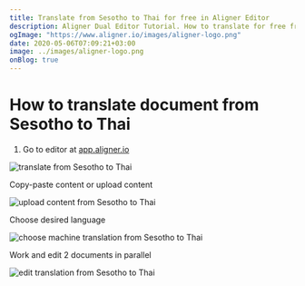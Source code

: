 ```yaml
---
title: Translate from Sesotho to Thai for free in Aligner Editor
description: Aligner Dual Editor Tutorial. How to translate for free from Sesotho to Thai. Aligner is multilingual document management platform. 
ogImage: "https://www.aligner.io/images/aligner-logo.png"
date: 2020-05-06T07:09:21+03:00
image: ../images/aligner-logo.png
onBlog: true
---
```


# How to translate document from Sesotho to Thai

1. Go to editor at [app.aligner.io](https://app.aligner.io "Aligner App web page")

![translate from Sesotho to Thai](../aligner-blank-editor.png "translate from Sesotho to Thai")

Copy-paste content or upload content

![upload content from Sesotho to Thai](../aligner-uploaded-document.png "upload content from Sesotho to Thai")

Choose desired language

![choose machine translation from Sesotho to Thai](../aligner-language-dropdown.png "choose machine translation from Sesotho to Thai")

Work and edit 2 documents in parallel

![edit translation from Sesotho to Thai](../aligner-double-sitded-editor.png "edit translation from Sesotho to Thai")

